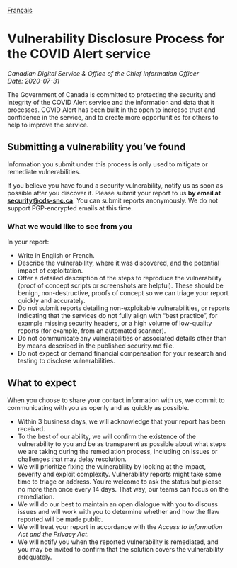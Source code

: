 [Français](https://github.com/cds-snc/covid-alert-documentation/blob/main/PolitiqueDivulgationVulnerabilites.md)

# Vulnerability Disclosure Process for the COVID Alert service

_Canadian Digital Service & Office of the Chief Information Officer_\
_Date: 2020-07-31_

The Government of Canada is committed to protecting the security and integrity of the COVID Alert service and the information and data that it processes. COVID Alert has been built in the open to increase trust and confidence in the service, and to create more opportunities for others to help to improve the service.

## Submitting a vulnerability you’ve found

Information you submit under this process is only used to mitigate or remediate vulnerabilities. 

If you believe you have found a security vulnerability, notify us as soon as possible after you discover it. Please submit your report to us **by email at [security@cds-snc.ca](mailto:security@cds-snc.ca)**. You can submit reports anonymously. We do not support PGP-encrypted emails at this time. 

### What we would like to see from you

In your report:

*   Write in English or French.
*   Describe the vulnerability, where it was discovered, and the potential impact of exploitation. 
*   Offer a detailed description of the steps to reproduce the vulnerability (proof of concept scripts or screenshots are helpful). These should be benign, non-destructive, proofs of concept so we can triage your report quickly and accurately. 
*   Do not submit reports detailing non-exploitable vulnerabilities, or reports indicating that the services do not fully align with “best practice”, for example missing security headers, or a high volume of low-quality reports (for example, from an automated scanner).
*   Do not communicate any vulnerabilities or associated details other than by means described in the published security.md file.
*   Do not expect or demand financial compensation for your research and testing to disclose vulnerabilities.

## What to expect 

When you choose to share your contact information with us, we commit to communicating with you as openly and as quickly as possible.

*   Within 3 business days, we will acknowledge that your report has been received. 
*   To the best of our ability, we will confirm the existence of the vulnerability to you and be as transparent as possible about what steps we are taking during the remediation process, including on issues or challenges that may delay resolution. 
*   We will prioritize fixing the vulnerability by looking at the impact, severity and exploit complexity. Vulnerability reports might take some time to triage or address. You’re welcome to ask the status but please no more than once every 14 days. That way, our teams can focus on the remediation.
*   We will do our best to maintain an open dialogue with you to discuss issues and will work with you to determine whether and how the flaw reported will be made public.
*   We will treat your report in accordance with the _Access to Information Act _and the_ Privacy Act_. 
*   We will notify you when the reported vulnerability is remediated, and you may be invited to confirm that the solution covers the vulnerability adequately.
